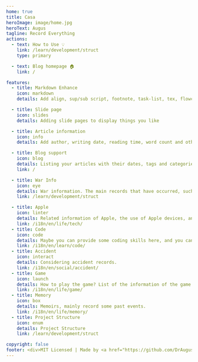 ```yaml
---
home: true
title: Casa
heroImage: image/home.jpg
heroText: Augus
tagline: Record Everything
actions:
  - text: How to Use 💡
    link: /learn/development/struct
    type: primary

  - text: Blog homepage 🏠
    link: /

features:
  - title: Markdown Enhance
    icon: markdown
    details: Add align, sup/sub script, footnote, task-list, tex, flowchart, diagram, mark and presentation support in markdown

  - title: Slide page
    icon: slides
    details: Adding slide pages to display things you like

  - title: Article information
    icon: info
    details: Add author, writing date, reading time, word count and other information to your article

  - title: Blog support
    icon: blog
    details: Listing your articles with their dates, tags and categories with some awesome layouts
    link: /

  - title: War Info
    icon: eye
    details: War information. The main records that have occurred, such as World War I, World War II, Malaysia War, etc.
    link: /learn/development/struct

  - title: Apple
    icon: linter
    details: Related information of Apple, the use of Apple devices, and the fun function of Apple devices.
    link: /i18n/en/life/tech/
  - title: Code
    icon: code
    details: Maybe you can provide some coding skills here, and you can also find some interview questions here.
    link: /i18n/en/learn/code/
  - title: Accident
    icon: interact
    details: Considering accident records.
    link: /i18n/en/social/accident/
  - title: Game
    icon: launch
    details: How to play the game? List of the information of the game's event wish.
    link: /i18n/en/life/game/
  - title: Memory
    icon: box
    details: Memoirs, mainly record some past events.
    link: /i18n/en/life/memory/
  - title: Project Structure
    icon: enum
    details: Project Structure
    link: /learn/development/struct

copyright: false
footer: <div>MIT Licensed | Made by <a href="https://github.com/DrAugus/" target="_blank">DrAugus</a></div><div>This page was generated by <a href="https://pages.github.com/" target="_blank">GitHub Pages</a>.</div>
---
```

